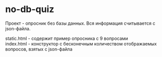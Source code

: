 # no-db-quiz

Проект - опросник без базы данных.
Вся информация считывается с json-файла.

static.html - содержит пример опросника с 9 вопросами</br>
index.html - конструктор с бесконечным количеством отображаемых вопросов, взятых с json-файла
